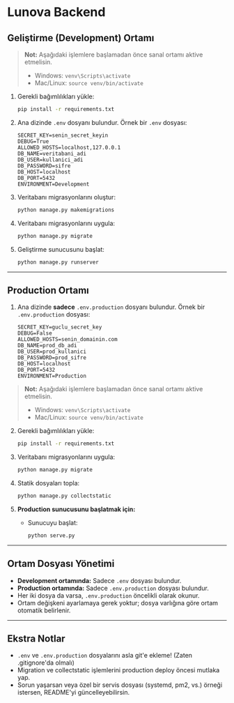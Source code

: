 # Lunova Backend

## Geliştirme (Development) Ortamı

> **Not:** Aşağıdaki işlemlere başlamadan önce sanal ortamı aktive etmelisin.
> - Windows: `venv\Scripts\activate`
> - Mac/Linux: `source venv/bin/activate`

1. Gerekli bağımlılıkları yükle:
   ```bash
   pip install -r requirements.txt
   ```

2. Ana dizinde `.env` dosyanı bulundur. Örnek bir `.env` dosyası:
   ```env
   SECRET_KEY=senin_secret_keyin
   DEBUG=True
   ALLOWED_HOSTS=localhost,127.0.0.1
   DB_NAME=veritabani_adi
   DB_USER=kullanici_adi
   DB_PASSWORD=sifre
   DB_HOST=localhost
   DB_PORT=5432
   ENVIRONMENT=Development
   ```
   
3. Veritabanı migrasyonlarını oluştur:
   ```bash
   python manage.py makemigrations
   ```
 
4. Veritabanı migrasyonlarını uygula:
   ```bash
   python manage.py migrate
   ```

5. Geliştirme sunucusunu başlat:
   ```bash
   python manage.py runserver
   ```

---

## Production Ortamı

1. Ana dizinde **sadece** `.env.production` dosyanı bulundur. Örnek bir `.env.production` dosyası:
   ```env
   SECRET_KEY=guclu_secret_key
   DEBUG=False
   ALLOWED_HOSTS=senin_domainin.com
   DB_NAME=prod_db_adi
   DB_USER=prod_kullanici
   DB_PASSWORD=prod_sifre
   DB_HOST=localhost
   DB_PORT=5432
   ENVIRONMENT=Production
   ```

> **Not:** Aşağıdaki işlemlere başlamadan önce sanal ortamı aktive etmelisin.
> - Windows: `venv\Scripts\activate`
> - Mac/Linux: `source venv/bin/activate`

2. Gerekli bağımlılıkları yükle:
   ```bash
   pip install -r requirements.txt
   ```

3. Veritabanı migrasyonlarını uygula:
   ```bash
   python manage.py migrate
   ```

4. Statik dosyaları topla:
   ```bash
   python manage.py collectstatic
   ```

5. **Production sunucusunu başlatmak için:**
   - Sunucuyu başlat:
     ```bash
     python serve.py
     ```

---

## Ortam Dosyası Yönetimi

- **Development ortamında:** Sadece `.env` dosyası bulundur.
- **Production ortamında:** Sadece `.env.production` dosyası bulundur.
- Her iki dosya da varsa, `.env.production` öncelikli olarak okunur.
- Ortam değişkeni ayarlamaya gerek yoktur; dosya varlığına göre ortam otomatik belirlenir.

---

## Ekstra Notlar

- `.env` ve `.env.production` dosyalarını asla git'e ekleme! (Zaten .gitignore'da olmalı)
- Migration ve collectstatic işlemlerini production deploy öncesi mutlaka yap.
- Sorun yaşarsan veya özel bir servis dosyası (systemd, pm2, vs.) örneği istersen, README'yi güncelleyebilirsin. 
